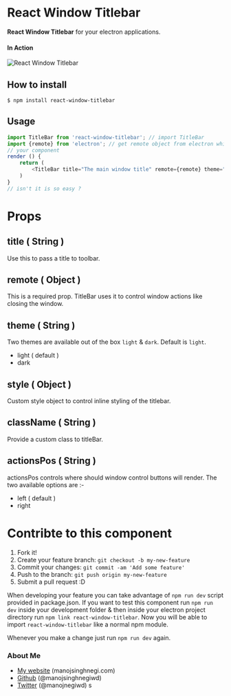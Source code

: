 React Window Titlebar
======
**React Window Titlebar** for your electron applications. 

#### In Action
![React Window Titlebar](http://manojsinghnegi.com/img/react-window-titlebar.gif)

## How to install
```
$ npm install react-window-titlebar
```

## Usage
```javascript
import TitleBar from 'react-window-titlebar'; // import TitleBar
import {remote} from 'electron'; // get remote object from electron which helps Titlebar to control window actions
// your component
render () {
    return (
        <TitleBar title="The main window title" remote={remote} theme="dark" />
    )
}
// isn't it is so easy ?
```
# Props
## title ( String )
Use this to pass a title to toolbar.

## remote ( Object )
This is a required prop. TitleBar uses it to control window actions like closing the window.

## theme ( String )
Two themes are available out of the box `light` & `dark`. Default is `light`.

* light ( default )
* dark

## style ( Object )
Custom style object to control inline styling of the titlebar.

## className ( String )
Provide a custom class to titleBar.

## actionsPos ( String )
actionsPos controls where should window control buttons will render. The two available options are :-
* left ( default )
* right

# Contribte to this component

1. Fork it!
2. Create your feature branch: `git checkout -b my-new-feature`
3. Commit your changes: `git commit -am 'Add some feature'`
4. Push to the branch: `git push origin my-new-feature`
5. Submit a pull request :D

When developing your feature you can take advantage of `npm run dev` script provided in package.json. If you want to test this component run `npm run dev` inside your development folder & then inside your electron project directory run `npm link react-window-titlebar`. Now you will be able to import `react-window-titlebar` like a normal npm module.

Whenever you make a change just run `npm run dev` again.

### About Me

 * [My website](http://manojsinghnegi.com) (manojsinghnegi.com)
 * [Github](http://github.com/manojsinghnegiwd) (@manojsinghnegiwd)
 * [Twitter](http://twitter.com/manojnegiwd) (@manojnegiwd)
s